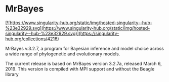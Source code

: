 # MrBayes
[![https://www.singularity-hub.org/static/img/hosted-singularity--hub-%23e32929.svg](https://www.singularity-hub.org/static/img/hosted-singularity--hub-%23e32929.svg)](https://singularity-hub.org/collections/4216)

 MrBayes v.3.2.7, a program for Bayesian inference and model choice across a wide range of phylogenetic and evolutionary models.

 The current release is based on MrBayes version 3.2.7a, released March 6, 2019. This  version is compiled with MPI support and without the Beagle library


